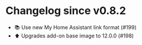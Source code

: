 # Changelog since v0.8.2
- 📚 Use new My Home Assistant link format (#199) 
- ⬆️ Upgrades add-on base image to 12.0.0 (#198) 
